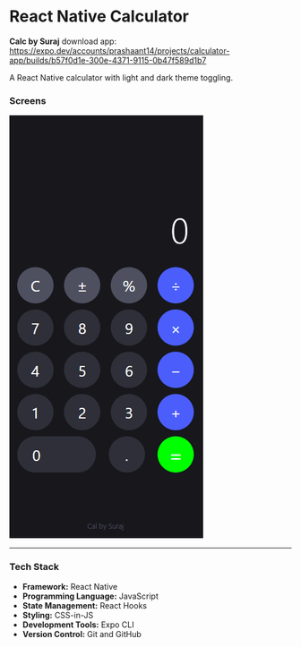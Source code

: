 # React Native Calculator  
**Calc by Suraj**
download app:
https://expo.dev/accounts/prashaant14/projects/calculator-app/builds/b57f0d1e-300e-4371-9115-0b47f589d1b7

A React Native calculator with light and dark theme toggling.

### Screens
![App Screenshot](assets/images/file_2024-12-27_12.47.33.png)

---

### Tech Stack

- **Framework:** React Native  
- **Programming Language:** JavaScript  
- **State Management:** React Hooks  
- **Styling:** CSS-in-JS  
- **Development Tools:** Expo CLI  
- **Version Control:** Git and GitHub  
